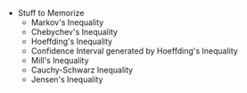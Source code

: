 * Stuff to Memorize
	* Markov's Inequality
	* Chebychev's Inequality
	* Hoeffding's Inequality
	* Confidence Interval generated by Hoeffding's Inequality
	* Mill's Inequality
	* Cauchy-Schwarz Inequality
	* Jensen's Inequality